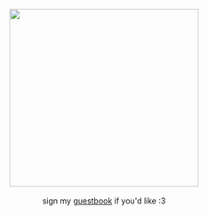 <p align="center">
<img src="https://files.catbox.moe/7z9ye0.gif"style="width:340px;height:320px;">
<br><br>
sign my <a href="https://liamplecak.atabook.org/">guestbook</a> if you'd like :3
